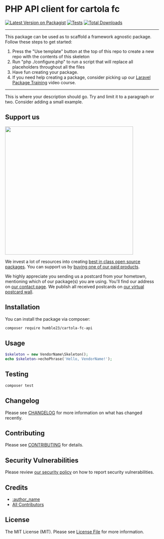 # PHP API client for cartola fc

<!-- https://api.cartolafc.globo.com/atletas/pontuados/{rodada} -->

[![Latest Version on Packagist](https://img.shields.io/packagist/v/humble23/cartola-fc-api.svg?style=flat-square)](https://packagist.org/packages/humble23/cartola-fc-api)
[![Tests](https://github.com/humble23/cartola-fc-api/actions/workflows/run-tests.yml/badge.svg?branch=main)](https://github.com/humble23/cartola-fc-api/actions/workflows/run-tests.yml)
[![Total Downloads](https://img.shields.io/packagist/dt/humble23/cartola-fc-api.svg?style=flat-square)](https://packagist.org/packages/humble23/cartola-fc-api)
<!--delete-->
---
This package can be used as to scaffold a framework agnostic package. Follow these steps to get started:

1. Press the "Use template" button at the top of this repo to create a new repo with the contents of this skeleton
2. Run "php ./configure.php" to run a script that will replace all placeholders throughout all the files
3. Have fun creating your package.
4. If you need help creating a package, consider picking up our <a href="https://laravelpackage.training">Laravel Package Training</a> video course.
---
<!--/delete-->
This is where your description should go. Try and limit it to a paragraph or two. Consider adding a small example.

## Support us

[<img src="https://github-ads.s3.eu-central-1.amazonaws.com/cartola-fc-api.jpg?t=1" width="419px" />](https://spatie.be/github-ad-click/cartola-fc-api)

We invest a lot of resources into creating [best in class open source packages](https://spatie.be/open-source). You can support us by [buying one of our paid products](https://spatie.be/open-source/support-us).

We highly appreciate you sending us a postcard from your hometown, mentioning which of our package(s) you are using. You'll find our address on [our contact page](https://spatie.be/about-us). We publish all received postcards on [our virtual postcard wall](https://spatie.be/open-source/postcards).

## Installation

You can install the package via composer:

```bash
composer require humble23/cartola-fc-api
```

## Usage

```php
$skeleton = new VendorName\Skeleton();
echo $skeleton->echoPhrase('Hello, VendorName!');
```

## Testing

```bash
composer test
```

## Changelog

Please see [CHANGELOG](CHANGELOG.md) for more information on what has changed recently.

## Contributing

Please see [CONTRIBUTING](.github/CONTRIBUTING.md) for details.

## Security Vulnerabilities

Please review [our security policy](../../security/policy) on how to report security vulnerabilities.

## Credits

- [:author_name](https://github.com/:author_username)
- [All Contributors](../../contributors)

## License

The MIT License (MIT). Please see [License File](LICENSE.md) for more information.
